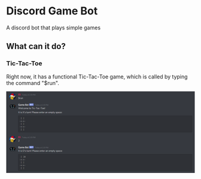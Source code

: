 # Discord Game Bot

A discord bot that plays simple games

## What can it do?

### Tic-Tac-Toe
Right now, it has a functional Tic-Tac-Toe game, which is called by typing the command "$run".

![Tic-Tac-Toe](./images/TicTacToeDemo.png)
